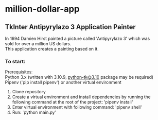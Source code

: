 # million-dollar-app
## TkInter Antipyrylazo 3 Application Painter
In 1994 Damien Hirst painted a picture called 'Antipyrylazo 3' which was sold for over a million US dollars. <br />
This application creates a painting based on it.

### To start:
Prerequisites: <br />
Python 3.x (written with 3.10.9, python-tk@3.10 package may be required) <br />
Pipenv ('pip install pipenv') or another virtual environment

1. Clone repository 
2. Create a virtual environment and install dependencies by running the following command at the root of the project: 'pipenv install'
3. Enter virtual environment with following command: 'pipenv shell'
4. Run: 'python main.py'
